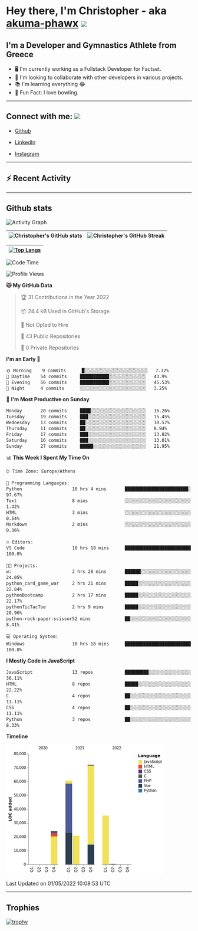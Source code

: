 # Hey there, I'm Christopher - aka [akuma-phawx](https://github.com/akuma-phawx) <img src = "https://raw.githubusercontent.com/MartinHeinz/MartinHeinz/master/wave.gif" width = 50px>

## I'm a Developer and Gymnastics Athlete from Greece

- 🖥️ I'm currently working as a Fullstack Developer for Factset.
- 🤲 I'm looking to collaborate with other developers in various projects.
- 📚 I'm learning everything 😂
- 🎳 Fun Fact: I love bowling.

---

## Connect with me: <img src='https://raw.githubusercontent.com/ShahriarShafin/ShahriarShafin/main/Assets/handshake.gif' width="100px">

- [Github](https://github.com/akuma-phawx)

- [LinkedIn](https://www.linkedin.com/in/christopher-vradis-3b9a68151/)

- [Instagram](https://www.instagram.com/chris.vrd_sw/)

---

## ⚡ Recent Activity

<!--START_SECTION:activity-->
<!--END_SECTION:activity-->

---

## Github stats

![Activity Graph](https://activity-graph.herokuapp.com/graph?username=akuma-phawx&theme=dracula)

| ![Christopher's GitHub stats](https://github-readme-stats.vercel.app/api?username=akuma-phawx&show_icons=true&theme=dracula) | ![Christopher's GitHub Streak](https://github-readme-streak-stats.herokuapp.com/?user=akuma-phawx&theme=dracula) |
| ---------------------------------------------------------------------------------------------------------------------------- | ---------------------------------------------------------------------------------------------------------------- |

| [![Top Langs](https://github-readme-stats.vercel.app/api/top-langs/?username=akuma-phawx&show_icons=true&theme=radical)](https://github.com/akuma-phawx/github-readme-stats) |
| ---------------------------------------------------------------------------------------------------------------------------------------------------------------------------- |

<!--START_SECTION:waka-->
![Code Time](http://img.shields.io/badge/Code%20Time-51%20hrs%2045%20mins-blue)

![Profile Views](http://img.shields.io/badge/Profile%20Views-2-blue)

**🐱 My GitHub Data** 

> 🏆 31 Contributions in the Year 2022
 > 
> 📦 24.4 kB Used in GitHub's Storage 
 > 
> 🚫 Not Opted to Hire
 > 
> 📜 43 Public Repositories 
 > 
> 🔑 0 Private Repositories  
 > 
**I'm an Early 🐤** 

```text
🌞 Morning    9 commits      █░░░░░░░░░░░░░░░░░░░░░░░░   7.32% 
🌆 Daytime    54 commits     ███████████░░░░░░░░░░░░░░   43.9% 
🌃 Evening    56 commits     ███████████░░░░░░░░░░░░░░   45.53% 
🌙 Night      4 commits      ░░░░░░░░░░░░░░░░░░░░░░░░░   3.25%

```
📅 **I'm Most Productive on Sunday** 

```text
Monday       20 commits     ████░░░░░░░░░░░░░░░░░░░░░   16.26% 
Tuesday      19 commits     ███░░░░░░░░░░░░░░░░░░░░░░   15.45% 
Wednesday    13 commits     ██░░░░░░░░░░░░░░░░░░░░░░░   10.57% 
Thursday     11 commits     ██░░░░░░░░░░░░░░░░░░░░░░░   8.94% 
Friday       17 commits     ███░░░░░░░░░░░░░░░░░░░░░░   13.82% 
Saturday     16 commits     ███░░░░░░░░░░░░░░░░░░░░░░   13.01% 
Sunday       27 commits     █████░░░░░░░░░░░░░░░░░░░░   21.95%

```


📊 **This Week I Spent My Time On** 

```text
⌚︎ Time Zone: Europe/Athens

💬 Programming Languages: 
Python                   10 hrs 4 mins       ████████████████████████░   97.67% 
Text                     8 mins              ░░░░░░░░░░░░░░░░░░░░░░░░░   1.42% 
HTML                     3 mins              ░░░░░░░░░░░░░░░░░░░░░░░░░   0.54% 
Markdown                 2 mins              ░░░░░░░░░░░░░░░░░░░░░░░░░   0.36%

🔥 Editors: 
VS Code                  10 hrs 18 mins      █████████████████████████   100.0%

🐱‍💻 Projects: 
w:                       2 hrs 28 mins       ██████░░░░░░░░░░░░░░░░░░░   24.05% 
python_card_game_war     2 hrs 21 mins       █████░░░░░░░░░░░░░░░░░░░░   22.84% 
pythonBootcamp           2 hrs 17 mins       █████░░░░░░░░░░░░░░░░░░░░   22.17% 
pythonTicTacToe          2 hrs 9 mins        █████░░░░░░░░░░░░░░░░░░░░   20.96% 
python-rock-paper-scissor52 mins             ██░░░░░░░░░░░░░░░░░░░░░░░   8.41%

💻 Operating System: 
Windows                  10 hrs 18 mins      █████████████████████████   100.0%

```

**I Mostly Code in JavaScript** 

```text
JavaScript               13 repos            █████████░░░░░░░░░░░░░░░░   36.11% 
HTML                     8 repos             █████░░░░░░░░░░░░░░░░░░░░   22.22% 
C                        4 repos             ██░░░░░░░░░░░░░░░░░░░░░░░   11.11% 
CSS                      4 repos             ██░░░░░░░░░░░░░░░░░░░░░░░   11.11% 
Python                   3 repos             ██░░░░░░░░░░░░░░░░░░░░░░░   8.33%

```


**Timeline**

![Chart not found](https://raw.githubusercontent.com/akuma-phawx/akuma-phawx/main/charts/bar_graph.png) 


 Last Updated on 01/05/2022 10:08:53 UTC
<!--END_SECTION:waka-->

---

## Trophies

[![trophy](https://github-profile-trophy.vercel.app/?username=akuma-phawx&theme=onedark)](https://github.com/ryo-ma/github-profile-trophy)
